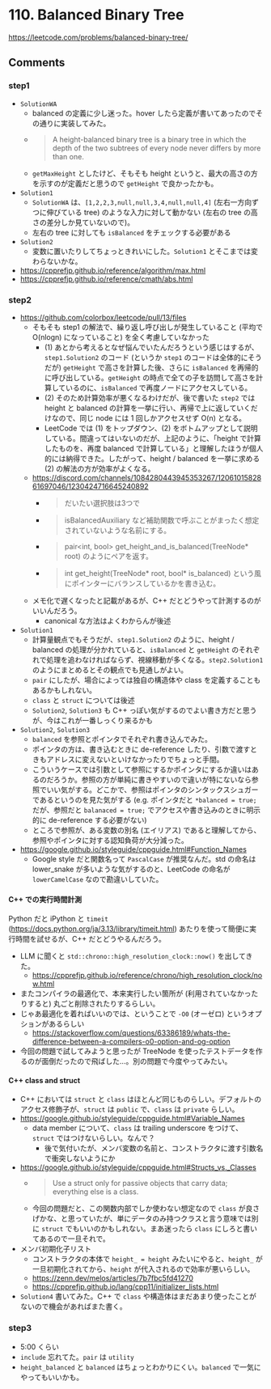 # 110. Balanced Binary Tree

https://leetcode.com/problems/balanced-binary-tree/

## Comments

### step1

*   `SolutionWA`
    *   balanced の定義に少し迷った。hover したら定義が書いてあったのでその通りに実装してみた。
    *   > A height-balanced binary tree is a binary tree in which the depth of the two subtrees of every node never differs by more than one.
    *   `getMaxHeight` としたけど、そもそも height というと、最大の高さの方を示すのが定義だと思うので `getHeight` で良かったかも。
*   `Solution1`
    *   `SolutionWA` は、`[1,2,2,3,null,null,3,4,null,null,4]` (左右一方向ずつに伸びている tree) のような入力に対して動かない (左右の tree の高さの差分しか見ていないので)。
    *   左右の tree に対しても `isBalanced` をチェックする必要がある
*   `Solution2`
    *   変数に置いたりしてちょっときれいにした。`Solution1` とそこまでは変わらないかな。
*   https://cpprefjp.github.io/reference/algorithm/max.html
*   https://cpprefjp.github.io/reference/cmath/abs.html

### step2

*   https://github.com/colorbox/leetcode/pull/13/files
    *   そもそも step1 の解法で、繰り返し呼び出しが発生していること (平均で O(nlogn) になっていること) を全く考慮していなかった
        *   (1) あとから考えるとなぜ悩んでいたんだろうという感じはするが、`step1.Solution2` のコード (というか `step1` のコードは全体的にそうだが) `getHeight` で高さを計算した後、さらに `isBalanced` を再帰的に呼び出している。`getHeight` の時点で全ての子を訪問して高さを計算しているのに、`isBalanced` で再度ノードにアクセスしている。
        *   (2) そのため計算効率が悪くなるわけだが、後で書いた `step2` では height と balanced の計算を一挙に行い、再帰で上に返していくだけなので、同じ node には 1 回しかアクセスせず O(n) となる。
        *   LeetCode では (1) をトップダウン、(2) をボトムアップとして説明している。間違ってはいないのだが、上記のように、「height で計算したものを、再度 balanced で計算している」と理解したほうが個人的には納得できた。したがって、height / balanced を一挙に求める (2) の解法の方が効率がよくなる。
    *   https://discord.com/channels/1084280443945353267/1206101582861697046/1230424716645240892
        *   > だいたい選択肢は3つで
        *   > isBalancedAuxiliary など補助関数で呼ぶことがまったく想定されていないような名前にする。
        *   > pair<int, bool> get_height_and_is_balanced(TreeNode* root) のようにペアを返す。
        *   > int get_height(TreeNode* root, bool* is_balanced) という風にポインターにバランスしているかを書き込む。
    *   メモ化で遅くなったと記載があるが、C++ だとどうやって計測するのがいいんだろう。
        *   canonical な方法はよくわからんが後述
*   `Solution1`
    *   計算量観点でもそうだが、`step1.Solution2` のように、height / balanced の処理が分かれていると、`isBalanced` と `getHeight` のそれぞれで処理を追わなければならず、視線移動が多くなる。`step2.Solution1` のようにまとめるとその観点でも見通しがよい。
    *   `pair` にしたが、場合によっては独自の構造体や class を定義することもあるかもしれない。
    *    `class` と `struct` については後述
    *   `Solution2`, `Solution3` も C++ っぽい気がするのでよい書き方だと思うが、今はこれが一番しっくり来るかも
*   `Solution2`, `Solution3`
    *   `balanced` を参照とポインタでそれぞれ書き込んでみた。
    *   ポインタの方は、書き込むときに de-reference したり、引数で渡すときもアドレスに変えないといけなかったりでちょっと手間。
    *   こういうケースでは引数として参照にするかポインタにするか違いはあるのだろうか。参照の方が単純に書きやすいので違いが特にないなら参照でいい気がする。どこかで、参照はポインタのシンタックスシュガーであるというのを見た気がする (e.g. ポインタだと `*balanced = true;` だが、参照だと `balanaced = true;` でアクセスや書き込みのときに明示的に de-reference する必要がない)
    *   ところで参照が、ある変数の別名 (エイリアス) であると理解してから、参照やポインタに対する認知負荷が大分減った。
*   https://google.github.io/styleguide/cppguide.html#Function_Names
    *   Google style だと関数名って `PascalCase` が推奨なんだ。std の命名は lower_snake が多いような気がするのと、LeetCode の命名が `lowerCamelCase` なので勘違いしていた。

#### C++ での実行時間計測

Python だと iPython と `timeit` (https://docs.python.org/ja/3.13/library/timeit.html) あたりを使って簡便に実行時間を試せるが、C++ だとどうやるんだろう。

*   LLM に聞くと `std::chrono::high_resolution_clock::now()` を出してきた。
    *   https://cpprefjp.github.io/reference/chrono/high_resolution_clock/now.html
*   またコンパイラの最適化で、本来実行したい箇所が (利用されていなかったりすると) 丸ごと削除されたりするらしい。
*   じゃあ最適化を着ればいいのでは、ということで `-O0` (オーゼロ) というオプションがあるらしい
    *   https://stackoverflow.com/questions/63386189/whats-the-difference-between-a-compilers-o0-option-and-og-option
*   今回の問題で試してみようと思ったが TreeNode を使ったテストデータを作るのが面倒だったので飛ばした…。別の問題で今度やってみたい。

#### C++ class and struct

*   C++ においては `struct` と `class` はほとんど同じものらしい。デフォルトのアクセス修飾子が、`struct` は `public` で、`class` は `private` らしい。
*   https://google.github.io/styleguide/cppguide.html#Variable_Names
    *   data member について、`class` は trailing underscore をつけて、`struct` ではつけないらしい。なんで？
        *   後で気付いたが、メンバ変数の名前と、コンストラクタに渡す引数名で衝突しないようにか
*   https://google.github.io/styleguide/cppguide.html#Structs_vs._Classes
    *   > Use a struct only for passive objects that carry data; everything else is a class.
    *   今回の問題だと、この関数内部でしか使わない想定なので `class` が良さげかな、と思っていたが、単にデータのみ持つクラスと言う意味では別に `struct` でもいいのかもしれない。まあ迷ったら `class` にしろと書いてあるので一旦それで。
*   メンバ初期化子リスト
    *   コンストラクタの本体で `height_ = height` みたいにやると、`height_` が一旦初期化されてから、`height` が代入されるので効率が悪いらしい。
    *   https://zenn.dev/melos/articles/7b7fbc5fd41270
    *   https://cpprefjp.github.io/lang/cpp11/initializer_lists.html
*   `Solution4` 書いてみた。C++ で `class` や構造体はまだあまり使ったことがないので機会があればまた書く。

### step3

*   5:00 くらい
*   `include` 忘れてた。`pair` は `utility`
*    `height_balanced` と `balanced` はちょっとわかりにくい。`balanced` で一気にやってもいいかも。
